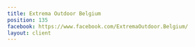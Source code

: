 ```yaml
---
title: Extrema Outdoor Belgium
position: 135
facebook: https://www.facebook.com/ExtremaOutdoor.Belgium/
layout: client
---
```


